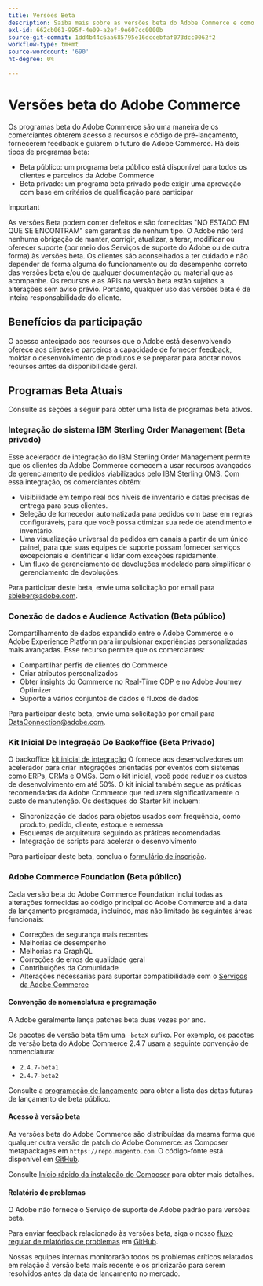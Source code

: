 ```yaml
---
title: Versões Beta
description: Saiba mais sobre as versões beta do Adobe Commerce e como participar.
exl-id: 662cb061-995f-4e09-a2ef-9e607cc0000b
source-git-commit: 1dd4b44c6aa685795e16dccebfaf073dcc0062f2
workflow-type: tm+mt
source-wordcount: '690'
ht-degree: 0%

---
```


# Versões beta do Adobe Commerce

Os programas beta do Adobe Commerce são uma maneira de os comerciantes obterem acesso a recursos e código de pré-lançamento, fornecerem feedback e guiarem o futuro do Adobe Commerce. Há dois tipos de programas beta:

- Beta público: um programa beta público está disponível para todos os clientes e parceiros da Adobe Commerce
- Beta privado: um programa beta privado pode exigir uma aprovação com base em critérios de qualificação para participar

>[!IMPORTANT]
>
>As versões Beta podem conter defeitos e são fornecidas &quot;NO ESTADO EM QUE SE ENCONTRAM&quot; sem garantias de nenhum tipo. O Adobe não terá nenhuma obrigação de manter, corrigir, atualizar, alterar, modificar ou oferecer suporte (por meio dos Serviços de suporte do Adobe ou de outra forma) às versões beta. Os clientes são aconselhados a ter cuidado e não depender de forma alguma do funcionamento ou do desempenho correto das versões beta e/ou de qualquer documentação ou material que as acompanhe. Os recursos e as APIs na versão beta estão sujeitos a alterações sem aviso prévio. Portanto, qualquer uso das versões beta é de inteira responsabilidade do cliente.

## Benefícios da participação

O acesso antecipado aos recursos que o Adobe está desenvolvendo oferece aos clientes e parceiros a capacidade de fornecer feedback, moldar o desenvolvimento de produtos e se preparar para adotar novos recursos antes da disponibilidade geral.

## Programas Beta Atuais

Consulte as seções a seguir para obter uma lista de programas beta ativos.

### Integração do sistema IBM Sterling Order Management (Beta privado)

Esse acelerador de integração do IBM Sterling Order Management permite que os clientes da Adobe Commerce comecem a usar recursos avançados de gerenciamento de pedidos viabilizados pelo IBM Sterling OMS. Com essa integração, os comerciantes obtêm:
- Visibilidade em tempo real dos níveis de inventário e datas precisas de entrega para seus clientes.
- Seleção de fornecedor automatizada para pedidos com base em regras configuráveis, para que você possa otimizar sua rede de atendimento e inventário.
- Uma visualização universal de pedidos em canais a partir de um único painel, para que suas equipes de suporte possam fornecer serviços excepcionais e identificar e lidar com exceções rapidamente.
- Um fluxo de gerenciamento de devoluções modelado para simplificar o gerenciamento de devoluções.

Para participar deste beta, envie uma solicitação por email para [sbieber@adobe.com](mailto:sbieber@adobe.com).

### Conexão de dados e Audience Activation (Beta público)

Compartilhamento de dados expandido entre o Adobe Commerce e o Adobe Experience Platform para impulsionar experiências personalizadas mais avançadas. Esse recurso permite que os comerciantes:
- Compartilhar perfis de clientes do Commerce
- Criar atributos personalizados
- Obter insights do Commerce no Real-Time CDP e no Adobe Journey Optimizer
- Suporte a vários conjuntos de dados e fluxos de dados

Para participar deste beta, envie uma solicitação por email para [DataConnection@adobe.com](mailto:DataConnection@adobe.com).

### Kit Inicial De Integração Do Backoffice (Beta Privado)

O backoffice [kit inicial de integração](https://developer-stage.adobe.com/commerce/extensibility/app-development/starter-kit/) O fornece aos desenvolvedores um acelerador para criar integrações orientadas por eventos com sistemas como ERPs, CRMs e OMSs. Com o kit inicial, você pode reduzir os custos de desenvolvimento em até 50%. O kit inicial também segue as práticas recomendadas da Adobe Commerce que reduzem significativamente o custo de manutenção. Os destaques do Starter kit incluem:
- Sincronização de dados para objetos usados com frequência, como produto, pedido, cliente, estoque e remessa
- Esquemas de arquitetura seguindo as práticas recomendadas
- Integração de scripts para acelerar o desenvolvimento

Para participar deste beta, conclua o [formulário de inscrição](https://forms.office.com/r/YbYArqE3DT).

### Adobe Commerce Foundation (Beta público)

Cada versão beta do Adobe Commerce Foundation inclui todas as alterações fornecidas ao código principal do Adobe Commerce até a data de lançamento programada, incluindo, mas não limitado às seguintes áreas funcionais:

- Correções de segurança mais recentes
- Melhorias de desempenho
- Melhorias na GraphQL
- Correções de erros de qualidade geral
- Contribuições da Comunidade
- Alterações necessárias para suportar compatibilidade com o [Serviços da Adobe Commerce](https://experienceleague.adobe.com/docs/commerce-merchant-services/user-guides/home.html)

#### Convenção de nomenclatura e programação

A Adobe geralmente lança patches beta duas vezes por ano.

Os pacotes de versão beta têm uma `-betaX` sufixo. Por exemplo, os pacotes de versão beta do Adobe Commerce 2.4.7 usam a seguinte convenção de nomenclatura:

- `2.4.7-beta1`
- `2.4.7-beta2`

Consulte a [programação de lançamento](schedule.md) para obter a lista das datas futuras de lançamento de beta público.


#### Acesso à versão beta

As versões beta do Adobe Commerce são distribuídas da mesma forma que qualquer outra versão de patch do Adobe Commerce: as Composer metapackages em `https://repo.magento.com`. O código-fonte está disponível em [GitHub](https://github.com/magento/magento2).

Consulte [Início rápido da instalação do Composer](../installation/composer.md) para obter mais detalhes.

#### Relatório de problemas

O Adobe não fornece o Serviço de suporte de Adobe padrão para versões beta.

Para enviar feedback relacionado às versões beta, siga o nosso [fluxo regular de relatórios de problemas](https://developer.adobe.com/commerce/contributor/guides/code-contributions/) em [GitHub](https://github.com/magento/magento2).

Nossas equipes internas monitorarão todos os problemas críticos relatados em relação à versão beta mais recente e os priorizarão para serem resolvidos antes da data de lançamento no mercado.

